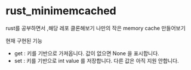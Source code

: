 # rust_minimemcached

rust를 공부하면서 ,해당 레포 클론해보기 나만의 작은 memory cache 만들어보기

현재 구현된 기능

- get <key> : 키를 기반으로 가져옵니다. 값이 없으면 None 을 표시합니다.
- set <key> <value>: 키를 기반으로 int value 를 저장합니다. 다른 값은 아직 지원 안합니다.
